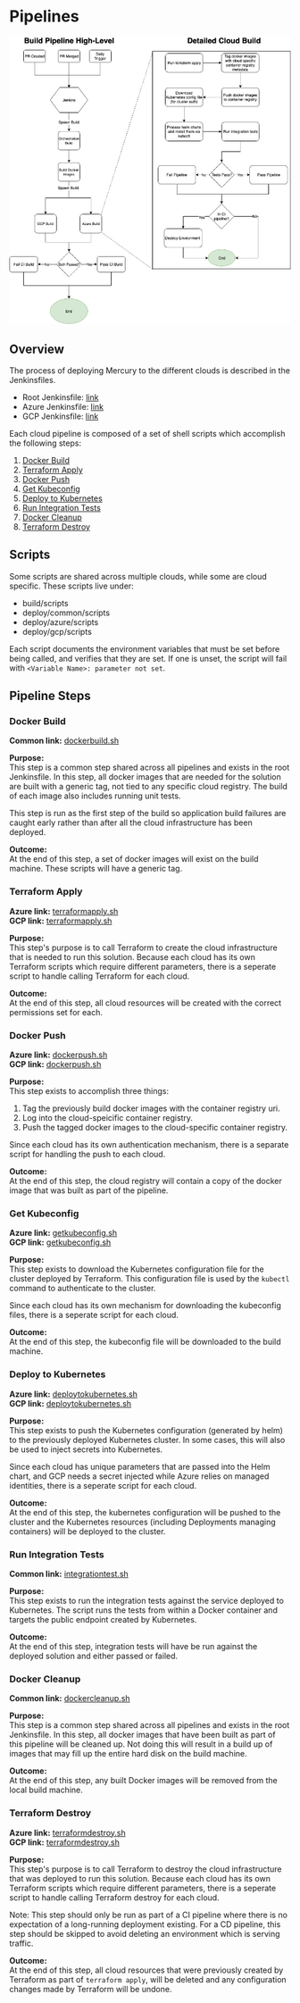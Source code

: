 # Pipelines

![Pipeline Description](../assets/images/jenkins-pipeline.png "Pipeline description")

## Overview
The process of deploying Mercury to the different clouds is described in the 
Jenkinsfiles.

* Root Jenkinsfile: [link](../Jenkinsfile)
* Azure Jenkinsfile: [link](../build/azure/Jenkinsfile)
* GCP Jenkinsfile: [link](../build/gcp/Jenkinsfile)

Each cloud pipeline is composed of a set of shell scripts which accomplish the
following steps:

1. [Docker Build](#Docker-Build)
2. [Terraform Apply](#Terraform-Apply)
3. [Docker Push](#Docker-Push)
4. [Get Kubeconfig](#Get-Kubeconfig)
5. [Deploy to Kubernetes](#Deploy-to-Kubernetes)
6. [Run Integration Tests](#Run-Integration-Tests)
7. [Docker Cleanup](#Docker-Cleanup)
8. [Terraform Destroy](#Terraform-Destroy)

## Scripts
Some scripts are shared across multiple clouds, while some are cloud specific.
These scripts live under:

* build/scripts
* deploy/common/scripts
* deploy/azure/scripts
* deploy/gcp/scripts

Each script documents the environment variables that must be set before being
called, and verifies that they are set. If one is unset, the script will fail
with `<Variable Name>: parameter not set`.

## Pipeline Steps

### Docker Build

**Common link:** [dockerbuild.sh](../build/scripts/dockerbuild.sh)  

**Purpose:**  
This step is a common step shared across all pipelines and exists
in the root Jenkinsfile. In this step, all docker images that are needed for
the solution are built with a generic tag, not tied to any specific cloud registry.
The build of each image also includes running unit tests.

This step is run as the first step of the build so application build failures
are caught early rather than after all the cloud infrastructure has been
deployed.

**Outcome:**  
At the end of this step, a set of docker images will exist on the build
machine. These scripts will have a generic tag.

### Terraform Apply

**Azure link:** [terraformapply.sh](../deploy/azure/scripts/terraformapply.sh)  
**GCP link:** [terraformapply.sh](../deploy/gcp/scripts/terraformapply.sh)  

**Purpose:**  
This step's purpose is to call Terraform to create the cloud
infrastructure that is needed to run this solution. Because each cloud has its
own Terraform scripts which require different parameters, there is a seperate
script to handle calling Terraform for each cloud.

**Outcome:**  
At the end of this step, all cloud resources will be created with the correct
permissions set for each.

### Docker Push

**Azure link:** [dockerpush.sh](../deploy/azure/scripts/dockerpush.sh)  
**GCP link:** [dockerpush.sh](../deploy/gcp/scripts/dockerpush.sh)  

**Purpose:**  
This step exists to accomplish three things:

1. Tag the previously build docker images with the container registry uri.
2. Log into the cloud-speicific container registry.
3. Push the tagged docker images to the cloud-specific container registry.

Since each cloud has its own authentication mechanism, there is a separate
script for handling the push to each cloud.

**Outcome:**  
At the end of this step, the cloud registry will contain a copy of the docker
image that was built as part of the pipeline.

### Get Kubeconfig

**Azure link:** [getkubeconfig.sh](../deploy/azure/scripts/getkubeconfig.sh)  
**GCP link:** [getkubeconfig.sh](../deploy/gcp/scripts/getkubeconfig.sh)  

**Purpose:**  
This step exists to download the Kubernetes configuration file for the cluster
deployed by Terraform. This configuration file is used by the `kubectl` command
to authenticate to the cluster.

Since each cloud has its own mechanism for downloading the kubeconfig files,
there is a seperate script for each cloud.

**Outcome:**  
At the end of this step, the kubeconfig file will be downloaded to the build
machine.

### Deploy to Kubernetes

**Azure link:** [deploytokubernetes.sh](../deploy/azure/scripts/deploytokubernetes.sh)  
**GCP link:** [deploytokubernetes.sh](../deploy/gcp/scripts/deploytokubernetes.sh)  

**Purpose:**  
This step exists to push the Kubernetes configuration (generated by helm) to
the previously deployed Kubernetes cluster. In some cases, this will also
be used to inject secrets into Kubernetes.

Since each cloud has unique parameters that are passed into the Helm chart, and
GCP needs a secret injected while Azure relies on managed identities, there is
a seperate script for each cloud.

**Outcome:**  
At the end of this step, the kubernetes configuration will be pushed to the
cluster and the Kubernetes resources (including Deployments managing
containers) will be deployed to the cluster.

### Run Integration Tests

**Common link:** [integrationtest.sh](../deploy/common/scripts/integrationtest.sh)   

**Purpose:**  
This step exists to run the integration tests against the service deployed to
Kubernetes. The script runs the tests from within a Docker container and targets
the public endpoint created by Kubernetes.

**Outcome:**  
At the end of this step, integration tests will have be run against the
deployed solution and either passed or failed.

### Docker Cleanup

**Common link:** [dockercleanup.sh](../build/scripts/dockercleanup.sh)  

**Purpose:**  
This step is a common step shared across all pipelines and exists
in the root Jenkinsfile. In this step, all docker images that have been built
as part of this pipeline will be cleaned up. Not doing this will result in
a build up of images that may fill up the entire hard disk on the build
machine. 

**Outcome:**  
At the end of this step, any built Docker images will be removed from the local
build machine.

### Terraform Destroy

**Azure link:** [terraformdestroy.sh](../deploy/azure/scripts/terraformdestroy.sh)  
**GCP link:** [terraformdestroy.sh](../deploy/gcp/scripts/terraformdestroy.sh)  

**Purpose:**  
This step's purpose is to call Terraform to destroy the cloud
infrastructure that was deployed to run this solution. Because each cloud has
its own Terraform scripts which require different parameters, there is a
seperate script to handle calling Terraform destroy for each cloud.

Note: This step should only be run as part of a CI pipeline where there is no
expectation of a long-running deployment existing. For a CD pipeline, this step
should be skipped to avoid deleting an environment which is serving traffic.

**Outcome:**  
At the end of this step, all cloud resources that were previously created by 
Terraform as part of `terraform apply`, will be deleted and any configuration
changes made by Terraform will be undone.